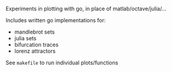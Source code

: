 Experiments in plotting with go, in place of matlab/octave/julia/...

Includes written go implementations for:
- mandlebrot sets
- julia sets
- bifurcation traces
- lorenz attractors

See `makefile` to run individual plots/functions